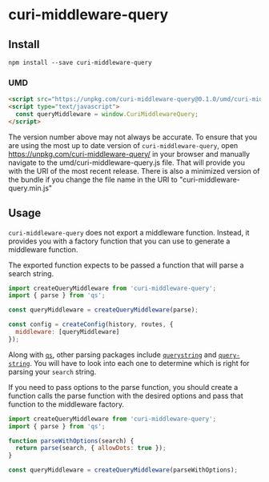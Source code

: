 # curi-middleware-query

## Install

```
npm install --save curi-middleware-query
```

### UMD

```html
<script src="https://unpkg.com/curi-middleware-query@0.1.0/umd/curi-middleware-query.js"></script>
<script type="text/javascript">
  const queryMiddleware = window.CuriMiddlewareQuery;
</script>
```

The version number above may not always be accurate. To ensure that you are using the most
up to date version of `curi-middleware-query`, open https://unpkg.com/curi-middleware-query/ in your
browser and manually navigate to the umd/curi-middleware-query.js file. That will provide you
with the URI of the most recent release. There is also a minimized version of the bundle
if you change the file name in the URI to "curi-middleware-query.min.js"

## Usage

`curi-middleware-query` does not export a middleware function. Instead, it provides you with a factory function that you can use to generate a middleware function.

The exported function expects to be passed a function that will parse a search string.

```js
import createQueryMiddleware from 'curi-middleware-query';
import { parse } from 'qs';

const queryMiddleware = createQueryMiddleware(parse);

const config = createConfig(history, routes, {
  middleware: [queryMiddleware]
});
```

Along with [`qs`](https://www.npmjs.com/package/qs), other parsing packages include [`querystring`](https://www.npmjs.com/package/querystring) and [`query-string`](https://www.npmjs.com/package/query-string). You will have to look into each one to determine which is right for parsing your `search` string.

If you need to pass options to the parse function, you should create a function calls the parse function with the desired options and pass that function to the middleware factory.

```js
import createQueryMiddleware from 'curi-middleware-query';
import { parse } from 'qs';

function parseWithOptions(search) {
  return parse(search, { allowDots: true });
}

const queryMiddleware = createQueryMiddleware(parseWithOptions);
```

